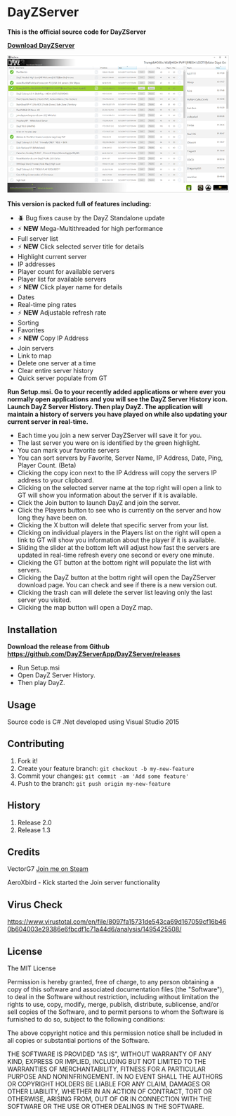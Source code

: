 # DayZServer
**This is the official source code for DayZServer**

**[Download DayZServer](https://github.com/DayZServerApp/DayZServer/releases)**

![dayzserver1 3](https://raw.githubusercontent.com/DayZServerApp/DayZServer/master/DayZServer/images/screenshot2_2sm.png)

**This version is packed full of features including:**
-  :beetle: Bug fixes cause by the DayZ Standalone update
-  :zap: **NEW**  Mega-Multithreaded for high performance
- Full server list
-  :zap: **NEW**  Click selected server title for details
- Highlight current server
- IP addresses
- Player count for available servers
- Player list for available servers
-  :zap: **NEW** Click player name for details 
- Dates
- Real-time ping rates
- :zap: **NEW**  Adjustable refresh rate
- Sorting
- Favorites
- :zap: **NEW**  Copy IP Address 
- Join servers
- Link to map
- Delete one server at a time
- Clear entire server history
- Quick server populate from GT

**Run Setup.msi. Go to your recently added applications or where ever you normally open applications and you will see the DayZ  Server History icon. Launch DayZ Server History. Then play DayZ. The application will maintain a history of servers you have played on while also updating your current server in real-time.** 
- Each time you join a new server DayZServer will save it for you.
- The last server you were on is identified by the green highlight.  
- You can mark your favorite servers
- You can sort servers by Favorite, Server Name, IP Address, Date, Ping, Player Count. (Beta)
- Clicking the copy icon next to the IP Address will copy the servers IP address to your clipboard.  
- Clicking on the selected server name at the top right will open a link to GT will show you information about the server if it is available. 
- Click the Join button to launch DayZ and join the server.
- Click the Players button to see who is currently on the server and how long they have been on.
- Clicking the X button will delete that specific server from your list. 
- Clicking on individual players in the Players list on the right will open a link to GT will show you information about the player if it is available. 
- Sliding the slider at the bottom left will adjust how fast the servers are updated in real-time refresh every one second or every one minute. 
- Clicking the GT button at the bottom right will populate the list with servers.
- Clicking the DayZ button at the bottm right will open the DayZServer download page. You can check and see if there is a new version out. 
- Clicking the trash can will delete the server list leaving only the last server you visited. 
- Clicking the map button will open a DayZ map. 







## Installation
**Download the release from Github https://github.com/DayZServerApp/DayZServer/releases**
* Run Setup.msi 
* Open DayZ Server History. 
* Then play DayZ. 

## Usage

Source code is C# .Net developed using Visual Studio 2015

## Contributing

1. Fork it!
2. Create your feature branch: `git checkout -b my-new-feature`
3. Commit your changes: `git commit -am 'Add some feature'`
4. Push to the branch: `git push origin my-new-feature`

## History

1. Release 2.0 
2. Release 1.3

## Credits

VectorG7 <a href="http://steamcommunity.com/id/VG7/" target="_blank">Join me on Steam</a>

AeroXbird - Kick started the Join server functionality

## Virus Check
https://www.virustotal.com/en/file/8097fa15731de543ca69d167059cf16b460b604003e29386e6fbcdf1c71a44d6/analysis/1495425508/

## License

The MIT License

Permission is hereby granted, free of charge, to any person obtaining a copy
of this software and associated documentation files (the "Software"), to deal
in the Software without restriction, including without limitation the rights
to use, copy, modify, merge, publish, distribute, sublicense, and/or sell
copies of the Software, and to permit persons to whom the Software is
furnished to do so, subject to the following conditions:

The above copyright notice and this permission notice shall be included in
all copies or substantial portions of the Software.

THE SOFTWARE IS PROVIDED "AS IS", WITHOUT WARRANTY OF ANY KIND, EXPRESS OR
IMPLIED, INCLUDING BUT NOT LIMITED TO THE WARRANTIES OF MERCHANTABILITY,
FITNESS FOR A PARTICULAR PURPOSE AND NONINFRINGEMENT. IN NO EVENT SHALL THE
AUTHORS OR COPYRIGHT HOLDERS BE LIABLE FOR ANY CLAIM, DAMAGES OR OTHER
LIABILITY, WHETHER IN AN ACTION OF CONTRACT, TORT OR OTHERWISE, ARISING FROM,
OUT OF OR IN CONNECTION WITH THE SOFTWARE OR THE USE OR OTHER DEALINGS IN
THE SOFTWARE.




